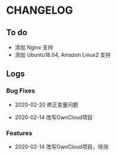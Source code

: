 # CHANGELOG

## To do

* 添加 Nginx 支持
* 添加 Ubuntu18.04, Amazon Linux2 支持

## Logs

### Bug Fixes
* 2020-02-20  修正变量问题

* 2020-02-14  改写OwnCloud项目

### Features

* 2020-02-14  改写OwnCloud项目，待测